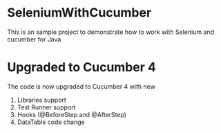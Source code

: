 # SeleniumWithCucumber
This is an sample project to demonstrate how to work with Selenium and cucumber for Java

# Upgraded to Cucumber 4
The code is now upgraded to Cucumber 4 with new

1. Libraries support
2. Test Runner support
3. Hooks (@BeforeStep and @AfterStep)
4. DataTable code change
